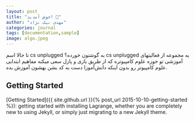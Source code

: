 ```yaml
---
layout: post
title: "خوش آمدید! 🎉"
author: "مهدی نیک نژاد"
categories: journal
tags: [documentation,sample]
image: algo.jpeg
---
```


تا حالا اسم cs unplugged به گوشتون خورده؟
cs unplugged یه مجموعه از فعالیتهای آموزشی تو حوزه علوم کامپیوتره که از طریق بازی و پازل سعی میکنه مفاهیم ابتدایی علوم کامپیوتر رو بدون اینکه دانش‌آموزا دست به کد بشن بهشون آموزش بده.

## Getting Started

[Getting Started]({{ site.github.url }}{% post_url 2015-10-10-getting-started %}): getting started with installing Lagrange, whether you are completely new to using Jekyll, or simply just migrating to a new Jekyll theme.

